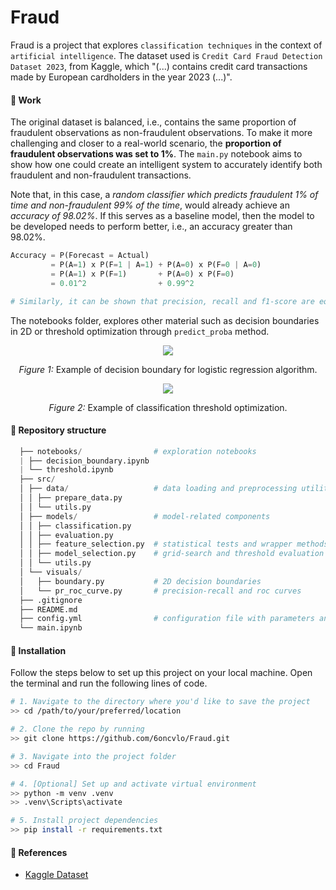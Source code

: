 # Fraud

Fraud is a project that explores `classification techniques` in the context of `artificial intelligence`.
The dataset used is `Credit Card Fraud Detection Dataset 2023`, from Kaggle, which "(...) contains credit card transactions made by European cardholders in the year 2023 (...)".

#### :test_tube: Work
The original dataset is balanced, i.e., contains the same proportion of fraudulent observations as non-fraudulent observations. To make it more challenging and closer to a real-world scenario, the **proportion of fraudulent observations was set to 1%**. The `main.py` notebook aims to show how one could create an intelligent system to accurately identify both fraudulent and non-fraudulent transactions.

Note that, in this case, a *random classifier which predicts fraudulent 1% of time and non-fraudulent 99% of the time*, would already achieve an *accuracy of 98.02%*. If this serves as a baseline model, then the model to be developed needs to perform better, i.e., an accuracy greater than 98.02%.

```python
Accuracy = P(Forecast = Actual)
         = P(A=1) x P(F=1 | A=1) + P(A=0) x P(F=0 | A=0)
         = P(A=1) x P(F=1)       + P(A=0) x P(F=0)
         = 0.01^2                + 0.99^2

# Similarly, it can be shown that precision, recall and f1-score are equal to 0.01, for this random classifier. 
```

The notebooks folder, explores other material such as decision boundaries in 2D or threshold optimization through `predict_proba` method.

<p align="center">
  <img src="https://github.com/user-attachments/assets/302f7113-d606-420a-9582-5d16b5a38b44" />
</p>
<p align="center"><em>Figure 1:</em> Example of decision boundary for logistic regression algorithm.</p>

<p align="center">
  <img src="https://github.com/user-attachments/assets/f7157b4c-2509-4fdc-91aa-6b5c296c9f92" />
</p>
<p align="center"><em>Figure 2:</em> Example of classification threshold optimization.</p>

#### :file_folder: Repository structure
```python
  ├── notebooks/                # exploration notebooks
  | ├── decision_boundary.ipynb
  | └── threshold.ipynb
  ├── src/
  │ ├── data/                   # data loading and preprocessing utilities
  │ │ ├── prepare_data.py
  │ │ └── utils.py
  │ ├── models/                 # model-related components
  │ │ ├── classification.py
  │ │ ├── evaluation.py
  │ │ ├── feature_selection.py  # statistical tests and wrapper methods
  │ │ ├── model_selection.py    # grid-search and threshold evaluation
  │ │ └── utils.py
  │ └── visuals/
  │   ├── boundary.py           # 2D decision boundaries
  │   └── pr_roc_curve.py       # precision-recall and roc curves
  ├── .gitignore
  ├── README.md
  ├── config.yml                # configuration file with parameters and settings
  └── main.ipynb
  ```

#### :rocket: Installation

Follow the steps below to set up this project on your local machine.
Open the terminal and run the following lines of code.

```bash
# 1. Navigate to the directory where you'd like to save the project
>> cd /path/to/your/preferred/location

# 2. Clone the repo by running
>> git clone https://github.com/6oncvlo/Fraud.git

# 3. Navigate into the project folder
>> cd Fraud

# 4. [Optional] Set up and activate virtual environment
>> python -m venv .venv  
>> .venv\Scripts\activate

# 5. Install project dependencies
>> pip install -r requirements.txt

```
#### :handshake: References
- [Kaggle Dataset](https://www.kaggle.com/datasets/nelgiriyewithana/credit-card-fraud-detection-dataset-2023)
